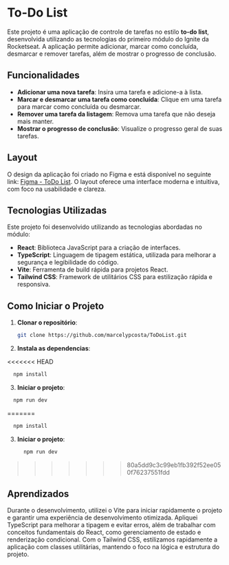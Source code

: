 # To-Do List

Este projeto é uma aplicação de controle de tarefas no estilo **to-do list**, desenvolvida utilizando as tecnologias do primeiro módulo do Ignite da Rocketseat. A aplicação permite adicionar, marcar como concluída, desmarcar e remover tarefas, além de mostrar o progresso de conclusão.

## Funcionalidades

- **Adicionar uma nova tarefa**: Insira uma tarefa e adicione-a à lista.
- **Marcar e desmarcar uma tarefa como concluída**: Clique em uma tarefa para marcar como concluída ou desmarcar.
- **Remover uma tarefa da listagem**: Remova uma tarefa que não deseja mais manter.
- **Mostrar o progresso de conclusão**: Visualize o progresso geral de suas tarefas.

## Layout

O design da aplicação foi criado no Figma e está disponível no seguinte link: [Figma - ToDo List](https://www.figma.com/file/0n0zDN7zbzhRbaEO74Xesx/ToDo-List/duplicate). O layout oferece uma interface moderna e intuitiva, com foco na usabilidade e clareza.

## Tecnologias Utilizadas

Este projeto foi desenvolvido utilizando as tecnologias abordadas no módulo:

- **React**: Biblioteca JavaScript para a criação de interfaces.
- **TypeScript**: Linguagem de tipagem estática, utilizada para melhorar a segurança e legibilidade do código.
- **Vite**: Ferramenta de build rápida para projetos React.
- **Tailwind CSS**: Framework de utilitários CSS para estilização rápida e responsiva.

## Como Iniciar o Projeto

1. **Clonar o repositório**:

   ```bash
   git clone https://github.com/marcelypcosta/ToDoList.git
   ```

2. **Instala as dependencias**:

<<<<<<< HEAD
```bash
  npm install
```

3. **Iniciar o projeto**:

```bash
  npm run dev
```
=======
   ```bash
     npm install
   ```

3. **Iniciar o projeto**:

   ```bash
     npm run dev
   ```
>>>>>>> 80a5dd9c3c99eb1fb392f52ee050f76237551fdd

## Aprendizados

Durante o desenvolvimento, utilizei o Vite para iniciar rapidamente o projeto e garantir uma experiência de desenvolvimento otimizada. Apliquei TypeScript para melhorar a tipagem e evitar erros, além de trabalhar com conceitos fundamentais do React, como gerenciamento de estado e renderização condicional. Com o Tailwind CSS, estilizamos rapidamente a aplicação com classes utilitárias, mantendo o foco na lógica e estrutura do projeto.

```

```
